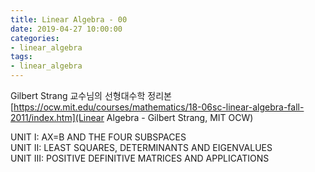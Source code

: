 ```yaml
---
title: Linear Algebra - 00
date: 2019-04-27 10:00:00
categories:
- linear_algebra
tags:
- linear_algebra
---
```


Gilbert Strang 교수님의 선형대수학 정리본
[https://ocw.mit.edu/courses/mathematics/18-06sc-linear-algebra-fall-2011/index.htm](Linear Algebra - Gilbert Strang, MIT OCW)

UNIT I: AX=B AND THE FOUR SUBSPACES  
UNIT II: LEAST SQUARES, DETERMINANTS AND EIGENVALUES  
UNIT III: POSITIVE DEFINITIVE MATRICES AND APPLICATIONS


